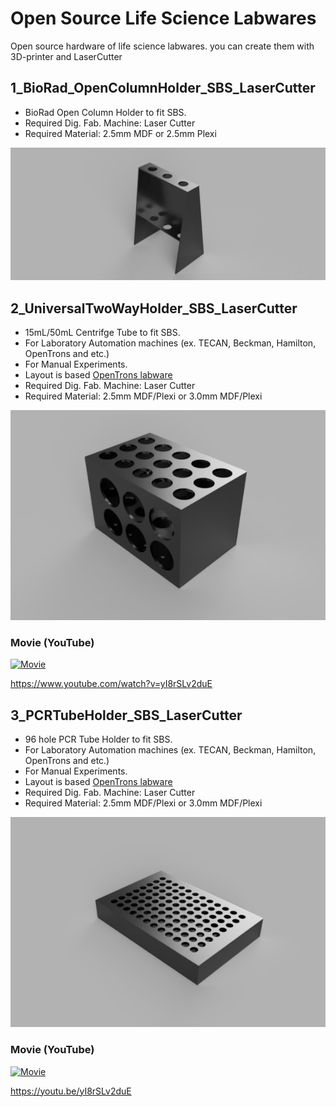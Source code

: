 # Open Source Life Science Labwares
Open source hardware of life science labwares. you can create them with 3D-printer and LaserCutter

## 1_BioRad_OpenColumnHolder_SBS_LaserCutter
- BioRad Open Column Holder to fit SBS.
- Required Dig. Fab. Machine: Laser Cutter
- Required Material: 2.5mm MDF or 2.5mm Plexi

![Picture of 1](https://github.com/noguhiro2002/OpenSourceLifeScienceLabWares/blob/main/1_BioRad_OpenColumnHolder_SBS_LaserCutter/2.5mm/OpenColumnx3_FitSBS_v1_2022-Mar-31_06-02-59PM-000_CustomizedView5092181408.png)

## 2_UniversalTwoWayHolder_SBS_LaserCutter
- 15mL/50mL Centrifge Tube to fit SBS.
- For Laboratory Automation machines (ex. TECAN, Beckman, Hamilton, OpenTrons and etc.) 
- For Manual Experiments.
- Layout is based [OpenTrons labware](https://labware.opentrons.com/)
- Required Dig. Fab. Machine: Laser Cutter
- Required Material: 2.5mm MDF/Plexi or 3.0mm MDF/Plexi

![Picture](https://github.com/noguhiro2002/OpenSourceLifeScienceLabWares/blob/main/2_UniversalTwoWayHolder_SBS_LaserCutter/2.5mm/design.PNG)

### Movie (YouTube)
[![Movie](http://img.youtube.com/vi/yI8rSLv2duE/0.jpg)](https://www.youtube.com/watch?v=yI8rSLv2duE)

https://www.youtube.com/watch?v=yI8rSLv2duE


## 3_PCRTubeHolder_SBS_LaserCutter
- 96 hole PCR Tube Holder to fit SBS.
- For Laboratory Automation machines (ex. TECAN, Beckman, Hamilton, OpenTrons and etc.) 
- For Manual Experiments.
- Layout is based [OpenTrons labware](https://labware.opentrons.com/)
- Required Dig. Fab. Machine: Laser Cutter
- Required Material: 2.5mm MDF/Plexi or 3.0mm MDF/Plexi

![Picture](https://github.com/noguhiro2002/OpenSourceLifeScienceLabWares/blob/main/3_PCRTubeHolder_SBS_LaserCutter/2.5mm/design.PNG)

### Movie (YouTube)
[![Movie](http://img.youtube.com/vi/Ynt3W2GdM3U/0.jpg)](https://youtu.be/yI8rSLv2duE)

https://youtu.be/yI8rSLv2duE
